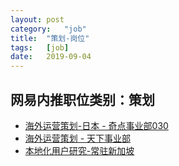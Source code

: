```yaml
---
layout:	post
category:	"job"
title:	"策划-岗位"
tags:	[job]
date:	2019-09-04
---
```

## 网易内推职位类别：策划
- [海外运营策划-日本 - 奇点事业部030](http://mobile.bole.netease.com/bole/boleDetail?id=16818&employeeId=346f03c3cda5f04c&key=all)
- [海外运营策划 - 天下事业部](http://mobile.bole.netease.com/bole/boleDetail?id=16602&employeeId=346f03c3cda5f04c&key=all)
- [本地化用户研究-常驻新加坡 ](http://mobile.bole.netease.com/bole/boleDetail?id=17447&employeeId=346f03c3cda5f04c&key=all)
